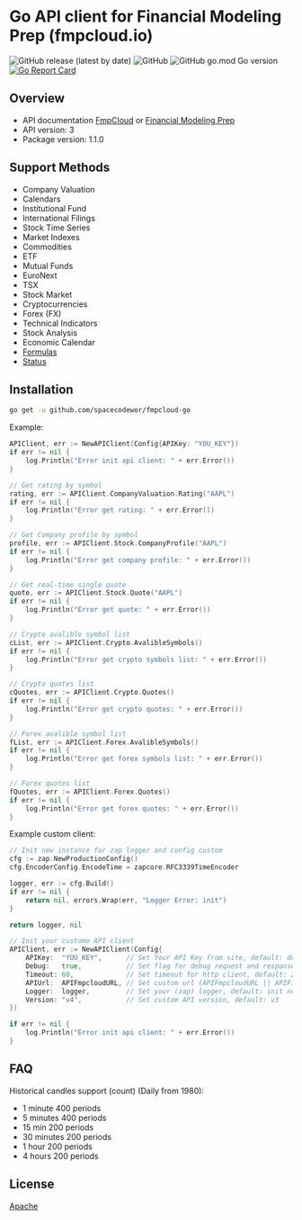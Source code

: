 # Go API client for Financial Modeling Prep (fmpcloud.io)

![GitHub release (latest by date)](https://img.shields.io/github/v/release/spacecodewor/fmpcloud-go) ![GitHub](https://img.shields.io/github/license/spacecodewor/fmpcloud-go) ![GitHub go.mod Go version](https://img.shields.io/github/go-mod/go-version/spacecodewor/fmpcloud-go) [![Go Report Card](https://goreportcard.com/badge/github.com/spacecodewor/fmpcloud-go)](https://goreportcard.com/report/github.com/spacecodewor/fmpcloud-go)

## Overview
- API documentation [FmpCloud](https://fmpcloud.io/documentation) or [Financial Modeling Prep](https://financialmodelingprep.com/developer/docs/)
- API version: 3
- Package version: 1.1.0

## Support Methods 
* Company Valuation
* Calendars
* Institutional Fund
* International Filings
* Stock Time Series
* Market Indexes
* Commodities
* ETF
* Mutual Funds
* EuroNext
* TSX
* Stock Market
* Cryptocurrencies
* Forex (FX)
* Technical Indicators
* Stock Analysis
* Economic Calendar
* [Formulas](https://financialmodelingprep.com/developer/docs/formula/)
* [Status](https://financialmodelingprep.com/developer/docs/status/)

## Installation
```sh
go get -u github.com/spacecodewor/fmpcloud-go
```

Example:
```go
APIClient, err := NewAPIClient(Config{APIKey: "YOU_KEY"})
if err != nil {
    log.Println("Error init api client: " + err.Error())
}

// Get rating by symbol
rating, err := APIClient.CompanyValuation.Rating("AAPL")
if err != nil {
    log.Println("Error get rating: " + err.Error())
}

// Get Company profile by symbol
profile, err := APIClient.Stock.CompanyProfile("AAPL")
if err != nil {
    log.Println("Error get company profile: " + err.Error())
}

// Get real-time single quote
quote, err := APIClient.Stock.Quote("AAPL")
if err != nil {
    log.Println("Error get quote: " + err.Error())
}

// Crypto avalible symbol list
cList, err := APIClient.Crypto.AvalibleSymbols()
if err != nil {
    log.Println("Error get crypto symbols list: " + err.Error())
}

// Crypto quotes list
cQuotes, err := APIClient.Crypto.Quotes()
if err != nil {
    log.Println("Error get crypto quotes: " + err.Error())
}

// Forex avalible symbol list
fList, err := APIClient.Forex.AvalibleSymbols()
if err != nil {
    log.Println("Error get forex symbols list: " + err.Error())
}

// Forex quotes list
fQuotes, err := APIClient.Forex.Quotes()
if err != nil {
    log.Println("Error get forex quotes: " + err.Error())
}
```

Example custom client:
```go
// Init new instance for zap logger and config custom
cfg := zap.NewProductionConfig()
cfg.EncoderConfig.EncodeTime = zapcore.RFC3339TimeEncoder

logger, err := cfg.Build()
if err != nil {
    return nil, errors.Wrap(err, "Logger Error: init")
}

return logger, nil

// Init your custome API client
APIClient, err := NewAPIClient(Config{
    APIKey:  "YOU_KEY",      // Set Your API Key from site, default: demo
    Debug:   true,           // Set flag for debug request and response, default: false
    Timeout: 60,             // Set timeout for http client, default: 25
    APIUrl:  APIFmpcloudURL, // Set custom url (APIFmpcloudURL || APIFinancialModelingPrepURL), default: APIFinancialModelingPrepURL
    Logger:  logger,         // Set your (zap) logger, default: init new
    Version: "v4",           // Set custom API version, default: v3
})

if err != nil {
    log.Println("Error init api client: " + err.Error())
}
```

## FAQ
Historical candles support (count) (Daily from 1980):
* 1 minute 400 periods
* 5 minutes 400 periods
* 15 min 200 periods
* 30 minutes 200 periods
* 1 hour 200 periods
* 4 hours 200 periods

## License
[Apache](https://github.com/spacecodewor/fmpcloud-go/blob/master/LICENSE)